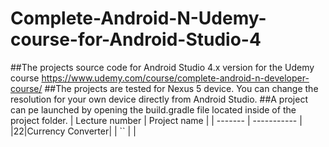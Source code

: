 Complete-Android-N-Udemy-course-for-Android-Studio-4
============

##The projects source code for Android Studio 4.x version for the Udemy course https://www.udemy.com/course/complete-android-n-developer-course/
##The projects are tested for Nexus 5 device. You can change the resolution for your own device directly from Android Studio.
##A project can pe launched by opening the build.gradle file located inside of the project folder.
| Lecture number | Project name |
| ------- | ----------- |
|22|Currency Converter|
| `` |  |
